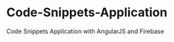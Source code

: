 Code-Snippets-Application
=========================

Code Snippets Application with AngularJS and Firebase
